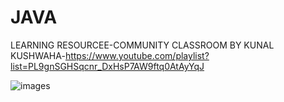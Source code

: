# JAVA
LEARNING RESOURCEE-COMMUNITY CLASSROOM BY KUNAL KUSHWAHA-https://www.youtube.com/playlist?list=PL9gnSGHSqcnr_DxHsP7AW9ftq0AtAyYqJ



![images](https://user-images.githubusercontent.com/84931030/187477164-69a51ee3-08d7-4f45-b2e2-28b8f2da0ee9.png)
